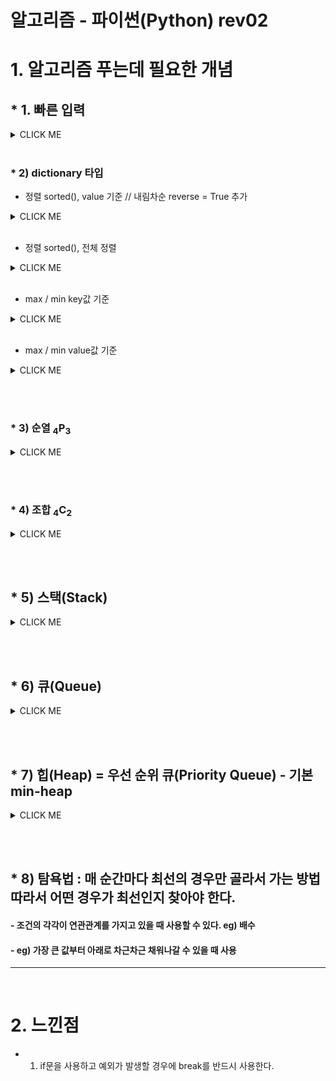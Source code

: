# 알고리즘 - 파이썬(Python) rev02

# 1. 알고리즘 푸는데 필요한 개념

## * 1. 빠른 입력
 <details><summary>CLICK ME</summary>
 
 ```python
  import sys<br>
  sys.stdin.readline().strip() # strip을 사용하지 않으면 \n이 추가적으로 들어가게 된다.
 ```
 
 </details>
 
 <br>
 
### * 2) dictionary 타입<br>

   + 정렬 sorted(), value 기준 // 내림차순 reverse = True 추가
   
   <details><summary>CLICK ME</summary>
 
   ```python
   d = dict() # == d = {}
   sorted(d, key = lambda x : dict[x])
   ```

   ```python
   d = dict() # == d = {}
   sorted(d.items(), key = lambda x : x[1])
   ```
   </details> 

 
   <br>
   
  + 정렬 sorted(), 전체 정렬

   <details><summary>CLICK ME</summary>
 
   ```python
   d = dict() # == d = {}
   sorted(d.items())
   ```

   </details> 
  
   <br>
   
  + max / min key값 기준
   <details><summary>CLICK ME</summary>
 
   ```python
   d = dict() # == d = {}
   max(d, key = d.get)
   min(d, key = d.get)
   ```
   </details> 
   
   <br>
   
  + max / min value값 기준
   <details><summary>CLICK ME</summary>
 
   ```python
   d = dict() # == d = {}
   max(d.values())
   min(d.values())
   ```
   </details> 
   
<br><br>

### * 3) 순열 <sub>4</sub>P<sub>3</sub><br>

<details><summary>CLICK ME</summary>
 
```python
from itertools import permutations
v = [0, 1, 2, 3]
for i in permutations(v, 3): # v에서 4개를 뽑아서 나열
    print(i)
```
</details> 
   
<br><br>

### * 4) 조합 <sub>4</sub>C<sub>2</sub><br>

<details><summary>CLICK ME</summary>
 
```python
from itertools import combinations
v = [0, 1, 2, 3]
for i in combinations(v, 2): # v에서 4개를 뽑아서 나열
    print(i)
```
</details> 

<br><br>

## * 5) 스택(Stack)<br>

<details><summary>CLICK ME</summary>
 
```python
s = []
s.append('값1') # queue에 값을 추가 ['값1']
s.append('값2') # ['값1', '값2']
s.append('값3') # ['값1', '값2', '값3']
while len(s) > 0:
    print(s[-1])
    print(s.pop(-1)) # == print(s.pop()) 제일 뒤에 값이 순차적으로 빠진다. 따라서 ['값1', '값2'] -> ['값1'] ->[]이 된다.
```
</details> 

<br><br>

## * 6) 큐(Queue)<br>
 
<details><summary>CLICK ME</summary>
 
```python
from collections import deque
q = deque
q.append('값1') # queue에 값을 추가 ['값1']
q.append('값2') # ['값1', '값2']
q.appendleft('값3') # ['값3', '값1', '값2']
print(q.pop()) # 제일 뒤에 값('값2')이 빠진다. 따라서 ['값3', '값1']이 된다.
print(q.popleft()) # 제일 앞에 값('값3')이 빠진다. 따라서 ['값1']이 된다.
```
</details> 

<br><br>

## * 7) 힙(Heap) = 우선 순위 큐(Priority Queue) - 기본 min-heap<br>
 
<details><summary>CLICK ME</summary>
 
```python
import heapq as hq
pq = []
hq.heappush(pq, 6)
hq.heappush(pq, 12)
hq.heappush(pq, 0)
hq.heappush(pq, -5)
hq.heappush(pq, 8) # pq = [-5, 0, 6, 8, 12]

while pq:
    print(pq[0])
    hq.heappop(pq) # -5제거 -> 0제거 -> 6제거 -> 8제거 -> 12제거
```
</details> 

<br><br>

## * 8) 탐욕법 : 매 순간마다 최선의 경우만 골라서 가는 방법 따라서 어떤 경우가 최선인지 찾아야 한다.<br>
#### - 조건의 각각이 연관관계를 가지고 있을 때 사용할 수 있다. eg) 배수
#### - eg) 가장 큰 값부터 아래로 차근차근 채워나갈 수 있을 때 사용


<hr><br>

# 2. 느낀점 
  * 1) if문을 사용하고 예외가 발생할 경우에 break를 반드시 사용한다.
